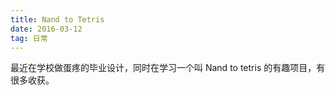 ```yaml
---
title: Nand to Tetris
date: 2016-03-12
tag: 日常
---
```

最近在学校做蛋疼的毕业设计，同时在学习一个叫 Nand to tetris 的有趣项目，有很多收获。